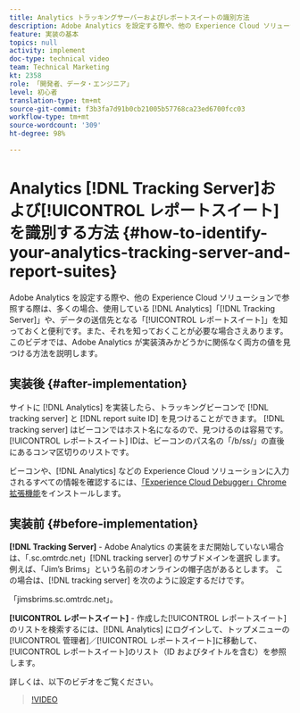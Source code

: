 ```yaml
---
title: Analytics トラッキングサーバーおよびレポートスイートの識別方法
description: Adobe Analytics を設定する際や、他の Experience Cloud ソリューションで参照する際は、多くの場合、使用している Analytics 「トラッキングサーバー」や、データの送信先となる「レポートスイート」を知っておくと便利です。また、それを知っておくことが必要な場合さえあります。 このビデオでは、Adobe Analytics が実装済みかどうかに関係なく両方の値を見つける方法を説明します。
feature: 実装の基本
topics: null
activity: implement
doc-type: technical video
team: Technical Marketing
kt: 2358
role: 「開発者、データ・エンジニア」
level: 初心者
translation-type: tm+mt
source-git-commit: f3b3fa7d91b0cb21005b57768ca23ed6700fcc03
workflow-type: tm+mt
source-wordcount: '309'
ht-degree: 98%

---
```



# Analytics [!DNL Tracking Server]および[!UICONTROL レポートスイート] を識別する方法 {#how-to-identify-your-analytics-tracking-server-and-report-suites}

Adobe Analytics を設定する際や、他の Experience Cloud ソリューションで参照する際は、多くの場合、使用している [!DNL Analytics]「[!DNL Tracking Server]」や、データの送信先となる「[!UICONTROL レポートスイート]」を知っておくと便利です。また、それを知っておくことが必要な場合さえあります。 このビデオでは、Adobe Analytics が実装済みかどうかに関係なく両方の値を見つける方法を説明します。

## 実装後 {#after-implementation}

サイトに [!DNL Analytics] を実装したら、トラッキングビーコンで [!DNL tracking server] と [!DNL report suite ID] を見つけることができます。 [!DNL tracking server] はビーコンではホスト名になるので、見つけるのは容易です。 [!UICONTROL レポートスイート] IDは、ビーコンのパス名の「/b/ss/」の直後にあるコンマ区切りのリストです。

ビーコンや、[!DNL Analytics] などの Experience Cloud ソリューションに入力されるすべての情報を確認するには、[「Experience Cloud Debugger」Chrome 拡張機能](https://chrome.google.com/webstore/detail/adobe-experience-cloud-de/ocdmogmohccmeicdhlhhgepeaijenapj?hl=ja)をインストールします。

## 実装前 {#before-implementation}

**[!DNL Tracking Server]** - Adobe Analytics の実装をまだ開始していない場合は、「.sc.omtrdc.net」[!DNL tracking server] のサブドメインを選択 します。例えば、「Jim’s Brims」という名前のオンラインの帽子店があるとします。 この場合は、[!DNL tracking server] を次のように設定するだけです。

「jimsbrims.sc.omtrdc.net」。

**[!UICONTROL レポートスイート]** - 作成した[!UICONTROL レポートスイート]のリストを検索するには、[!DNL Analytics] にログインして、トップメニューの[!UICONTROL 管理者]／[!UICONTROL レポートスイート]に移動して、[!UICONTROL レポートスイート]のリスト（ID およびタイトルを含む）を参照します。

詳しくは、以下のビデオをご覧ください。

>[!VIDEO](https://video.tv.adobe.com/v/26061/?quality=12)
